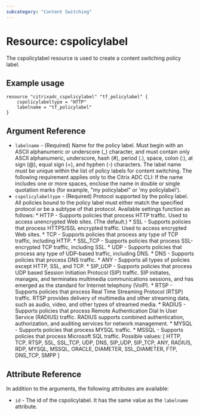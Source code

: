 ```yaml
---
subcategory: "Content Switching"
---
```


# Resource: cspolicylabel

The cspolicylabel resource is used to create a content switching policy label.


## Example usage

```hcl
resource "citrixadc_cspolicylabel" "tf_policylabel" {
	cspolicylabeltype = "HTTP"
	labelname = "tf_policylabel"
}
```


## Argument Reference

* `labelname` - (Required) Name for the policy label. Must begin with an ASCII alphanumeric or underscore (_) character, and must contain only ASCII alphanumeric, underscore, hash (#), period (.), space, colon (:), at sign (@), equal sign (=), and hyphen (-) characters. The label name must be unique within the list of policy labels for content switching. The following requirement applies only to the Citrix ADC CLI: If the name includes one or more spaces, enclose the name in double or single quotation marks (for example, "my policylabel" or 'my policylabel').
* `cspolicylabeltype` - (Required) Protocol supported by the policy label. All policies bound to the policy label must either match the specified protocol or be a subtype of that protocol. Available settings function as follows: * HTTP - Supports policies that process HTTP traffic. Used to access unencrypted Web sites. (The default.) * SSL - Supports policies that process HTTPS/SSL encrypted traffic. Used to access encrypted Web sites. * TCP - Supports policies that process any type of TCP traffic, including HTTP. * SSL_TCP - Supports policies that process SSL-encrypted TCP traffic, including SSL. * UDP - Supports policies that process any type of UDP-based traffic, including DNS. * DNS - Supports policies that process DNS traffic. * ANY - Supports all types of policies except HTTP, SSL, and TCP. * SIP_UDP - Supports policies that process UDP based Session Initiation Protocol (SIP) traffic. SIP initiates, manages, and terminates multimedia communications sessions, and has emerged as the standard for Internet telephony (VoIP). * RTSP - Supports policies that process Real Time Streaming Protocol (RTSP) traffic. RTSP provides delivery of multimedia and other streaming data, such as audio, video, and other types of streamed media. * RADIUS - Supports policies that process Remote Authentication Dial In User Service (RADIUS) traffic. RADIUS supports combined authentication, authorization, and auditing services for network management. * MYSQL - Supports policies that process MYSQL traffic. * MSSQL - Supports policies that process Microsoft SQL traffic. Possible values: [ HTTP, TCP, RTSP, SSL, SSL_TCP, UDP, DNS, SIP_UDP, SIP_TCP, ANY, RADIUS, RDP, MYSQL, MSSQL, ORACLE, DIAMETER, SSL_DIAMETER, FTP, DNS_TCP, SMPP ]


## Attribute Reference

In addition to the arguments, the following attributes are available:

* `id` - The id of the cspolicylabel. It has the same value as the `labelname` attribute.

